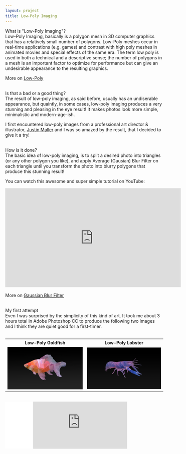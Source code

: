 ```yaml
---
layout: project
title: Low-Poly Imaging
---
```

<div class="message">
  What is "Low-Poly Imaging"?
</div>
Low-Poly Imaging, basically is a polygon mesh in 3D computer graphics that has a relatively small number of polygons. Low-Poly meshes occur in real-time applications (e.g. games) and contrast with high poly meshes in animated movies and special effects of the same era. The term low poly is used in both a technical and a descriptive sense; the number of polygons in a mesh is an important factor to optimize for performance but can give an undesirable appearance to the resulting graphics.

More on <a href="https://en.wikipedia.org/wiki/Low_poly" target="_blank">Low-Poly</a>

<br>

<div class="message">
  Is that a bad or a good thing?
</div>
The result of low-poly imaging, as said before, usually has an undiserable appearance, but quaintly, in some cases, low-poly imaging produces a very stunning and pleasing in the eye result! It makes photos look more simple, minimalistic and modern-age-ish.

I first encountered low-poly images from a professional art director & illustrator, <a href="http://justinmaller.com/" target="_blank">Justin Maller</a> and I was so amazed by the result, that I decided to give it a try!

<br>

<div class="message">
  How is it done?
</div>
The basic idea of low-poly imaging, is to split a desired photo into triangles (or any other polygon you like), and apply Average (Gausian) Blur Filter on each triangle until you transform the photo into blurry polygons that produce this stunning result!

You can watch this awesome and super simple tutorial on YouTube:

<iframe width="560" height="315" src="https://www.youtube.com/embed/MSAGUhzA-90" frameborder="0" allowfullscreen></iframe>

More on <a href="https://en.wikipedia.org/wiki/Gaussian_blur" target="_blank">Gaussian Blur Filter</a>

<br>

<div class="message">
  My first attempt
</div>
Even I was surprised by the simplicity of this kind of art. It took me about 3 hours total in Adobe Photoshop CC to produce the following two images and I think they are quiet good for a first-timer.
<div>
<br>

<table align="center">
  <tr>
    <th>Low-Poly Goldfish</th>
    <th>Low-Poly Lobster</th>		
  </tr>

  <tr>
    <td align="center"><a href="../projects/Goldfish.png"><img src="Goldfish.png"></a></td>
    <td align="center"><a href="../projects/Lobster.png"><img src="Lobster.png"></a></td>	
  </tr>
  </table>
  <br>

<div>

<iframe src="//www.facebook.com/plugins/share_button.php?href=http://stefanos990.com/projects/low-poly&amp;layout=button_count&amp;appId=460671367340473&amp;text=Low-Poly Imaging" scrolling="no" frameborder="0" style="border:none; overflow:hidden; width:85px;" allowTransparency="true"></iframe>

<iframe id="tweet-button" allowtransparency="true" frameborder="0" scrolling="no" src="http://platform.twitter.com/widgets/tweet_button.html?via=stefanos990&amp;count=horizontal&amp;url=http://stefanos990.com/projects/low-poly&amp;text=Low-Poly Imaging"></iframe>
</div>

<script>
  (function(i,s,o,g,r,a,m){i['GoogleAnalyticsObject']=r;i[r]=i[r]||function(){
  (i[r].q=i[r].q||[]).push(arguments)},i[r].l=1*new Date();a=s.createElement(o),
  m=s.getElementsByTagName(o)[0];a.async=1;a.src=g;m.parentNode.insertBefore(a,m)
  })(window,document,'script','//www.google-analytics.com/analytics.js','ga');

  ga('create', 'UA-58975019-1', 'auto');
  ga('send', 'pageview');

</script>